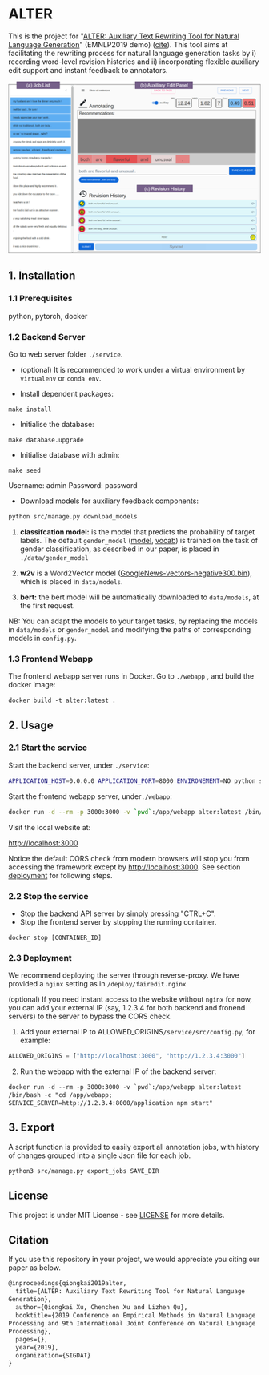 
# ALTER

This is the project for "[ALTER: Auxiliary Text Rewriting Tool for Natural Language Generation](https://arxiv.org/pdf/1909.06564.pdf)" (EMNLP2019 demo) ([cite](#citation)). This tool aims at facilitating the rewriting process for natural language generation tasks by i) recording word-level revision histories and ii) incorporating flexible auxiliary edit support and instant feedback to annotators.

<p align="center">
<img src="screenshot.png" width="800">
</p>

##  1. Installation

### 1.1 Prerequisites
python, pytorch, docker

### 1.2 Backend Server

Go to web server folder `./service`. 

* (optional) It is recommended to work under a virtual environment by `virtualenv` or `conda env`.

* Install dependent packages:

```
make install
```

* Initialise the database:

```
make database.upgrade
```

* Initialise database with admin:

```
make seed
```

Username: admin
Password:  password


* Download models for auxiliary feedback components:
```bash
python src/manage.py download_models
```
1. **classifcation model:** is the model that predicts the probability of target labels. The default `gender_model`  ([model](http://users.cecs.anu.edu.au/~Qiongkai.Xu/c_e10_PPL0.388.pt), [vocab]( http://users.cecs.anu.edu.au/~Qiongkai.Xu/.vocab)) is trained on the task of gender classification, as described in our paper, is placed in `./data/gender_model`

3. **w2v** is a Word2Vector model ([GoogleNews-vectors-negative300.bin](https://s3.amazonaws.com/dl4j-distribution/GoogleNews-vectors-negative300.bin.gz)), which is placed in `data/models`.

4. **bert:** the bert model will be automatically downloaded to `data/models`, at the first request.

NB: You can adapt the models to your target tasks, by replacing the models in `data/models` or  `gender_model` and modifying the paths of corresponding models in `config.py`.


### 1.3 Frontend Webapp

The frontend webapp server runs in Docker.
Go to `./webapp` , and build the docker image:

```
docker build -t alter:latest .
```

## 2. Usage

### 2.1 Start the service

Start the backend server, under `./service`:

```bash
APPLICATION_HOST=0.0.0.0 APPLICATION_PORT=8000 ENVIRONEMENT=NO python src/server.py
```

Start the frontend webapp server, under`./webapp`:

```bash
docker run -d --rm -p 3000:3000 -v `pwd`:/app/webapp alter:latest /bin/bash -c "cd /app/webapp; npm start"
```

Visit the local website at:

[http://localhost:3000](http://localhost:3000)

Notice the default CORS check from modern browsers will stop you from accessing the framework except by [http://localhost:3000](http://localhost:3000). See section [deployment](#deployment) for following steps.

### 2.2 Stop the service

* Stop the backend API server by simply pressing "CTRL+C".
* Stop the frontend server by stopping the running container.

```
docker stop [CONTAINER_ID]
```

### 2.3 Deployment

We recommend deploying the server through reverse-proxy. We have provided a `nginx` setting as in `/deploy/fairedit.nginx`

(optional) If you need instant access to the website without `nginx` for now, you can add your external IP (say, 1.2.3.4 for both backend and fronend servers) to the server to bypass the CORS check.

1. Add your external IP to ALLOWED_ORIGINS`/service/src/config.py`, for example:

```python
ALLOWED_ORIGINS = ["http://localhost:3000", "http://1.2.3.4:3000"]
```

2. Run the webapp with the external IP of the backend server:

```
docker run -d --rm -p 3000:3000 -v `pwd`:/app/webapp alter:latest /bin/bash -c "cd /app/webapp; SERVICE_SERVER=http://1.2.3.4:8000/application npm start"
```

## 3. Export

A script function is provided to easily export all annotation jobs, with history of changes grouped into a single Json file for each job.

```
python3 src/manage.py export_jobs SAVE_DIR
```

## License

This project is under MIT License - see  [LICENSE](LICENSE) for more details.

## Citation

If you use this repository in your project, we would appreciate you citing our paper as below.

```
@inproceedings{qiongkai2019alter,
  title={ALTER: Auxiliary Text Rewriting Tool for Natural Language Generation},
  author={Qiongkai Xu, Chenchen Xu and Lizhen Qu},
  booktitle={2019 Conference on Empirical Methods in Natural Language Processing and 9th International Joint Conference on Natural Language Processing},
  pages={},
  year={2019},
  organization={SIGDAT}
}
```

